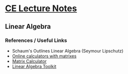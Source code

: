 # [CE Lecture Notes](https://github.com/iamruveyda/UnivNotes)

## Linear Algebra

### References / Useful Links

- Schaum's Outlines Linear Algebra (Seymour Lipschutz)
- [Online calculators with matrixes](https://onlinemschool.com/math/assistance/matrix/)
- [Matrix Calculator](https://matrix.reshish.com/)
- [Linear Algebra Toolkit](http://www.math.odu.edu/~bogacki/cgi-bin/lat.cgi)
